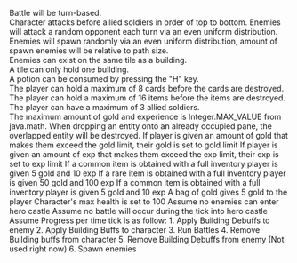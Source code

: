 Battle will be turn-based.  
Character attacks before allied soldiers in order of top to bottom. 
Enemies will attack a random opponent each turn via an even uniform distribution.  
Enemies will spawn randomly via an even uniform distribution, amount of spawn enemies will be relative to path size.  
Enemies can exist on the same tile as a building.  
A tile can only hold one building.  
A potion can be consumed by pressing the "H" key.  
The player can hold a maximum of 8 cards before the cards are destroyed.  
The player can hold a maximum of 16 items before the items are destroyed.  
The player can have a maximum of 3 allied soldiers.  
The maximum amount of gold and experience is Integer.MAX_VALUE from java.math.
When dropping an entity onto an already occupied pane, the overlapped entity will be destroyed.
If player is given an amount of gold that makes them exceed the gold limit, their gold is set to gold limit
If player is given an amount of exp that makes them exceed the exp limit, their exp is set to exp limit
If a common item is obtained with a full inventory player is given 5 gold and 10 exp
If a rare item is obtained with a full inventory player is given 50 gold and 100 exp
If a common item is obtained with a full inventory player is given 5 gold and 10 exp
A bag of gold gives 5 gold to the player
Character's max health is set to 100
Assume no enemies can enter hero castle
Assume no battle will occur during the tick into hero castle
Assume Progress per time tick is as follow:
    1. Apply Building Debuffs to enemy
    2. Apply Building Buffs to character
    3. Run Battles
    4. Remove Building buffs from character
    5. Remove Building Debuffs from enemy (Not used right now)
    6. Spawn enemies
                 